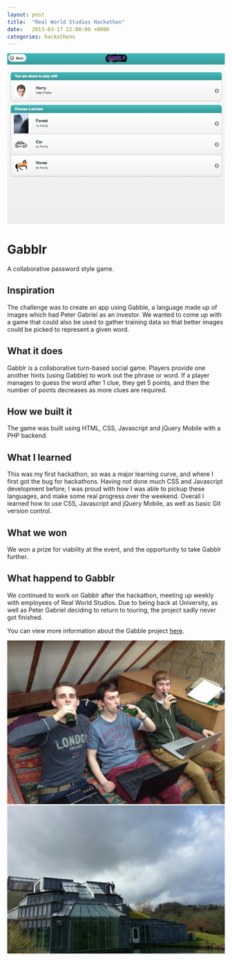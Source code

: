 ```yaml
---
layout: post
title:  "Real World Studios Hackathon"
date:   2013-03-17 22:00:00 +0000
categories: hackathons
---
```


<img class="screenshot" src="/assets/2013-03-17-real-world-studios/screenshot.png" />

<h1>Gabblr</h1>

A collaborative password style game.

## Inspiration
The challenge was to create an app using Gabble, a language made up of images which had Peter Gabriel as an investor. We wanted to come up with a game that could also be used to gather training data so that better images could be picked to represent a given word.

## What it does
Gabblr is a collaborative turn-based social game. Players provide one another hints (using Gabble) to work out the phrase or word. If a player manages to guess the word after 1 clue, they get 5 points, and then the number of points decreases as more clues are required.

## How we built it
The game was built using HTML, CSS, Javascript and jQuery Mobile with a PHP backend.

## What I learned
This was my first hackathon, so was a major learning curve, and where I first got the bug for hackathons. Having not done much CSS and Javascript development before, I was proud with how I was able to pickup these languages, and make some real progress over the weekend. Overall I learned how to use CSS, Javascript and jQuery Mobile, as well as basic Git version control.

## What we won
We won a prize for viability at the event, and the opportunity to take Gabblr further.

## What happend to Gabblr
We continued to work on Gabblr after the hackathon, meeting up weekly with employees of Real World Studios. Due to being back at University, as well as Peter Gabriel deciding to return to touring, the project sadly never got finished.

You can view more information about the Gabble project <a href="http://gabble.com" target="_blank">here</a>.


<div class="photo-gallery">
	<img class="gallery-image" src="/assets/2013-03-17-real-world-studios/1.jpg" />
	<img class="gallery-image" src="/assets/2013-03-17-real-world-studios/2.jpg" />
</div>